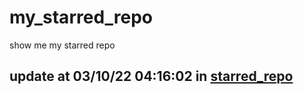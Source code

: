 # my_starred_repo
show me my starred repo

update at 03/10/22 04:16:02 in [starred_repo](./index.html)
---

